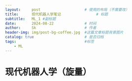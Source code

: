 ```yaml
---
layout:     post   				    # 使用的布局（不需要改）
title:      现代机器人学笔记 				# 标题 
subtitle:   ML_1 #副标题
date:       2024-08-22				# 时间
author:     Sk 						# 作者
header-img: img/post-bg-coffee.jpg 	#这篇文章标题背景图片
catalog: true 						# 是否归档
tags:								#标签
    - ML
---
```


# 现代机器人学（旋量）
# 


